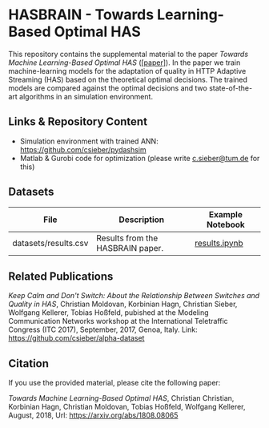 # HASBRAIN - Towards Learning-Based Optimal HAS

This repository contains the supplemental material to the paper *Towards Machine Learning-Based Optimal HAS* ([[paper]](https://arxiv.org/abs/1808.08065)). 
In the paper we train machine-learning models for the adaptation of quality in HTTP Adaptive Streaming (HAS) based on the theoretical optimal decisions. 
The trained models are compared against the optimal decisions and two state-of-the-art algorithms in an simulation environment.

## Links & Repository Content

  * Simulation environment with trained ANN: https://github.com/csieber/pydashsim
  * Matlab & Gurobi code for optimization (please write c.sieber@tum.de for this)

## Datasets

| File                   | Description                         | Example Notebook                           |
|------------------------|-------------------------------------|--------------------------------------------|
| datasets/results.csv   | Results from the HASBRAIN paper.    | [results.ipynb](datasets/results.ipynb)    |

## Related Publications

*Keep Calm and Don't Switch: About the Relationship Between Switches and Quality in HAS*, Christian Moldovan, Korbinian Hagn, Christian Sieber, Wolfgang Kellerer, Tobias Hoßfeld, pubished at the Modeling Communication Networks workshop at the International Teletraffic Congress (ITC 2017), September, 2017, Genoa, Italy. Link: https://github.com/csieber/alpha-dataset

## Citation

If you use the provided material, please cite the following paper:

*Towards Machine Learning-Based Optimal HAS*, Christian Christian, Korbinian Hagn, Christian Moldovan, Tobias Hoßfeld, Wolfgang Kellerer, August, 2018, Url: https://arxiv.org/abs/1808.08065
